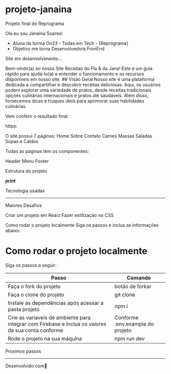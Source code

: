 # projeto-janaina
Projeto final do Reprograma

Ola eu sou Janaina Soares!

- Aluna da turma On23 - Todas em Tech - {Reprograma}
- Objetivo me torna Desenvolvedora FronEnd

Site em desenvolvimento...

Bem-vindo(a) ao nosso Site Receitas do Fla & da Jana! Este é um guia rápido para ajudá-lo(a) a entender o funcionamento e os recursos disponíveis em nosso site. ## Visão Geral Nosso site é uma plataforma dedicada a compartilhar e descobrir receitas deliciosas. Aqui, os usuários podem explorar uma variedade de pratos, desde receitas tradicionais opções culinárias internacionais e pratos até saudáveis. Além disso, fornecemos dicas e truques úteis para aprimorar suas habilidades culinárias. 

Vem conferir o resultado final:

https:

O site possui 7 páginas:
Home
Sobre 
Contato
Carnes
Massas
Saladas
Sopas e Caldos

Todas as páginas têm os componentes:

Header
Menu
Footer

Estrutura do projeto

***print***

Tecnologia usadas

****

Maiores Desafios

Criar um projeto em React
Fazer estilizaçāo no CSS

Como rodar o projeto localmente
Siga os passos e inclua as informações abaixo:

# Como rodar o projeto localmente
Siga os passos a seguir:
<table>
  <thead>
<th>Passo	</th>
<th>Comando</th>
  </thead>
    <tbody>
    <tr>
      <td>Faça o fork do projeto</td>
	    <td>botão de forkar</td>
    </tr>
      <tr>
      <td>Faça o clone do projeto</td>
	    <td>git clone</td>
    </tr>
	 <tr>
      <td>Instale as dependências após acessar a pasta projeto</td>
	    <td>npm i</td>
    </tr>
    <tr>
      <td>Crie as variaveis de ambiente para integrar com Firebase e inclua os valores da sua conta	conforme</td>
	    <td> Conforme .env.example do projeto</td>
    </tr>
   <tr>
      <td>Rode o projeto na sua máquina</td>
	    <td> npm run dev</td>
    </tr>	
    </table>

Proximos passos

******


Desenvolvido com💜
